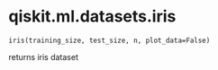 # qiskit.ml.datasets.iris



`iris(training_size, test_size, n, plot_data=False)`

returns iris dataset
